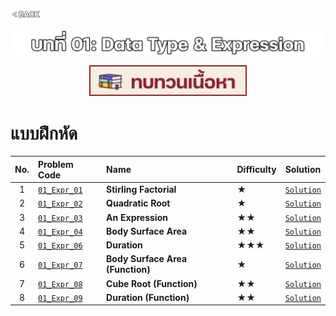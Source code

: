 <p align="left">
  <a href="../PL-Problem-List/README.md">
    <img src="../Z99-OTHERS/00-common/00-back.png" style="width:10%">
  </a>
</p>

![01-expr.png](/Z99-OTHERS/01-expr/01-expr.png)

<p align="center">
  <a href="../01-Data-Type-and-Expression/Lecture/README.md">
    <img src="../Z99-OTHERS/00-common/01-lecture.png" style="width:50%">
  </a>
</p>

# แบบฝึกหัด

| No. | Problem Code                                                                                          | Name                             | Difficulty | Solution                                                        |
| :-: | :---------------------------------------------------------------------------------------------------- | :------------------------------- | :--------- | :-------------------------------------------------------------- |
|  1  | [`01_Expr_01`](https://drive.google.com/file/d/1k_Apd7ovMqxXhWhAIRw3j5fCApoWKLUG/view?usp=drive_link) | **Stirling Factorial**           | ★          | [`Solution`](/01-Data-Type-and-Expression/01_Expr_01/README.md) |
|  2  | [`01_Expr_02`](https://drive.google.com/file/d/1t3sUo80oVwNc3rVWCmbVgyO69tKfFXiO/view?usp=drive_link) | **Quadratic Root**               | ★          | [`Solution`](/01-Data-Type-and-Expression/01_Expr_02/README.md) |
|  3  | [`01_Expr_03`](https://drive.google.com/file/d/1QjFbvlGZVW_DvMut1K-ZNRXlswoMD_Lt/view?usp=drive_link) | **An Expression**                | ★★         | [`Solution`](/01-Data-Type-and-Expression/01_Expr_03/README.md) |
|  4  | [`01_Expr_04`](https://drive.google.com/file/d/19WB4pcdU4XHMoAIHkf7DW2LBYjxIbLaX/view?usp=drive_link) | **Body Surface Area**            | ★★         | [`Solution`](/01-Data-Type-and-Expression/01_Expr_04/README.md) |
|  5  | [`01_Expr_06`](https://drive.google.com/file/d/1RUw-Y2A58UwI3n-oLprnicoxCePYZkbt/view?usp=drive_link) | **Duration**                     | ★★★        | [`Solution`](/01-Data-Type-and-Expression/01_Expr_06/README.md) |
|  6  | [`01_Expr_07`](https://drive.google.com/file/d/1Y5w8Sg8FVCjdQD4DcAN8ckEvMk85V06Y/view?usp=drive_link) | **Body Surface Area (Function)** | ★          | [`Solution`](/01-Data-Type-and-Expression/01_Expr_07/README.md) |
|  7  | [`01_Expr_08`](https://drive.google.com/file/d/1q4SQ2FI5yLt8RGI6L5eDOaKdKPIuf728/view?usp=drive_link) | **Cube Root (Function)**         | ★★         | [`Solution`](/01-Data-Type-and-Expression/01_Expr_08/README.md) |
|  8  | [`01_Expr_09`](https://drive.google.com/file/d/1ZgwtK1C-FFU7v2BkYiNgJ_vXWWGgA-EP/view?usp=drive_link) | **Duration (Function)**          | ★★         | [`Solution`](/01-Data-Type-and-Expression/01_Expr_09/README.md) |
